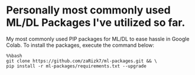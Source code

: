 # Personally most commonly used ML/DL Packages I've utilized so far.
My most commonly used PIP packages for ML/DL to ease hassle in Google Colab. To install the packages, execute the command below:

```
%%bash
git clone https://github.com/zaRizk7/ml-packages.git && \
pip install -r ml-packages/requirements.txt --upgrade
```
